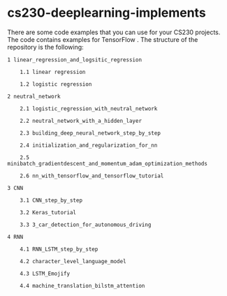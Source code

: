 # cs230-deeplearning-implements

There are some code examples that you can use for your CS230 projects. The code contains examples for TensorFlow . The structure of the repository is the following:

```
1 linear_regression_and_logsitic_regression

	1.1 linear regression

	1.2 logistic regression

2 neutral_network

	2.1 logistic_regression_with_neutral_network

	2.2 neutral_network_with_a_hidden_layer

	2.3 building_deep_neural_network_step_by_step

	2.4 initialization_and_regularization_for_nn

	2.5 minibatch_gradientdescent_and_momentum_adam_optimization_methods

	2.6 nn_with_tensorflow_and_tensorflow_tutorial

3 CNN

	3.1 CNN_step_by_step

	3.2 Keras_tutorial

	3.3 3_car_detection_for_autonomous_driving

4 RNN

	4.1 RNN_LSTM_step_by_step

	4.2 character_level_language_model

	4.3 LSTM_Emojify

	4.4 machine_translation_bilstm_attention
```

